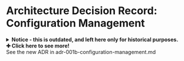 # Architecture Decision Record: Configuration Management

<details>
<summary>
  <strong>Notice - this is outdated, and left here only for historical purposes.</strong><br>
  <strong>✚ Click here to see more!</strong>
  <br>See the new ADR in adr-001b-configuration-management.md
</summary>

## Context

Configuration management for DPL CMS is a complex issue. The complexity stems
from [different types of DPL CMS sites](../configuration-management.md).

There are two approaches to the problem:

1. All configuration is local unless explicitly marked as core configuration
2. All configuration is core unless explicitly marked as local configuration

A solution to configuration management must live up to the following test:

1. Initialize a local environment to represent a site
2. Import the provided configuration through site installation using
   `drush site-install --existing-config -y`
3. Log in to see that Core configuration is imported. This can be verified if
   the site name is set to DPL CMS.
4. Change a Core configuration value e.g. on <http://dpl-cms.docker/admin/config/development/performance>
5. Run `drush config-import -y` and see that the change is rolled back and the
   configuration value is back to default. This shows that Core configuration
   will remain managed by the configuration system.
6. Change a local configuration value like the site name on <http://dpl-cms.docker/admin/config/system/site-information>
7. Run `drush config-import -y` to see that no configuration is imported. This
   shows that local configuration which can be managed by Editor libraries will
   be left unchanged.
8. Enable and configure the Shortcut module and add a new Shortcut set.
9. Run `drush config-import -y` to see that the module is not disabled and the
   configuration remains unchanged. This shows that local configuration in the
   form of new modules added by Webmaster libraries will be left unchanged.

## Decision

We use the [Configuration Ignore module](https://www.drupal.org/project/config_ignore)
to manage configuration.

The module maintains a list of patterns for configuration which will be ignored
during the configuration import process. This allows us to avoid updating local
configuration.

By adding the wildcard `*` at the top of this list we choose an approach where
all configuration is considered local by default.

Core configuration which should not be ignored can then be added to subsequent
lines with the `~` which prefix. On a site these configuration entries will be
updated to match what is in the core configuration.

Config Ignore also has the option of ignoring specific values within settings.
This is relevant for settings such as `system.site` where we consider the site
name local configuration but 404 page paths core configuration.

## Alternatives considered

### Deconfig + Partial Imports

[The Deconfig module](https://www.drupal.org/project/deconfig) allows developers
to mark configuration entries as exempt from import/export. This would allow us
to exempt configuration which can be managed by the library.

This does not handle configuration coming from new modules uploaded on webmaster
sites. Since we cannot know which configuration entities such modules will
provide and Deconfig has no concept of wildcards we cannot exempt the
configuration from these modules. Their configuration will be removed again at
deployment.

We could use partial imports through `drush config-import --partial` to not
remove configuration which is not present in the configuration filesystem.

We prefer Config Ignore as it provides a single solution to handle the entire
problem space.

### Config Ignore Auto

[The Config Ignore Auto module](https://www.drupal.org/project/config_ignore_auto)
extends the Config Ignore module. Config Ignore Auto registers configuration
changes and adds them to an ignore list. This way they are not overridden on
future deployments.

The module is based on the assumption that if an user has access to a
configuration form they should also be allowed to modify that configuration for
their site.

This turns the approach from Config Ignore on its head. All configuration is now
considered core until it is changed on the individual site.

We prefer Config Ignore as it only has local configuration which may vary
between sites. With Config Ignore Auto we would have local configuration *and*
the configuration of Config Ignore Auto.

Config Ignore Auto also have special handling of the `core.extensions`
configuration which manages the set of installed modules. Since webmaster sites
can have additional modules installed we would need workarounds to handle these.

### Config Split

[The Config Split module](https://www.drupal.org/project/config_split) allows
developers to split configurations into multiple groups called settings.

This would allow us to map the different types of configuration to different
settings.

We have not been able to configure this module in a meaningful way which also
passed the provided test.

## Consequences

- Core developers will have to explicitly select new configuration to not ignore
  during the development process. One can not simply run `drush config-export`
  and have the appropriate configuration not ignored.
- Because `core.extension` is ignored Core developers will have to explicitly
  enable and uninstall modules through code as a part of the development
  process.

</details>
